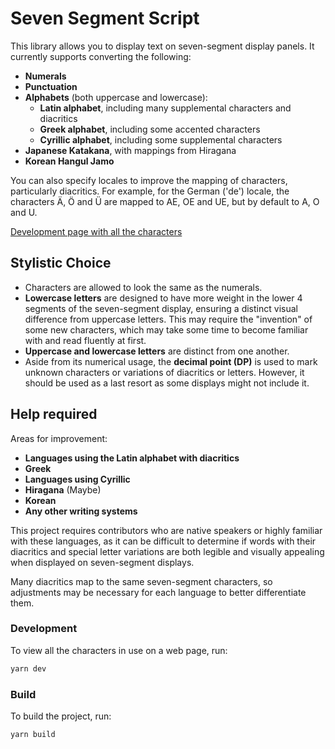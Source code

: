 # Seven Segment Script

This library allows you to display text on seven-segment display panels.
It currently supports converting the following:
- **Numerals**
- **Punctuation**
- **Alphabets** (both uppercase and lowercase):
  - **Latin alphabet**, including many supplemental characters and diacritics
  - **Greek alphabet**, including some accented characters
  - **Cyrillic alphabet**, including some supplemental characters
- **Japanese Katakana**, with mappings from Hiragana
- **Korean Hangul Jamo**

You can also specify locales to improve the mapping of characters,
particularly diacritics.
For example, for the German ('de') locale, the characters Ä, Ö and Ü
are mapped to AE, OE and UE, but by default to A, O and U.

[Development page with all the characters](https://2sh.github.io/seven-segment-script/)

## Stylistic Choice
- Characters are allowed to look the same as the numerals.
- **Lowercase letters** are designed to have more
  weight in the lower 4 segments of the seven-segment display,
  ensuring a distinct visual difference from uppercase letters.
  This may require the "invention" of some new characters, which may take
  some time to become familiar with and read fluently at first.
- **Uppercase and lowercase letters** are distinct from one another.
- Aside from its numerical usage, the **decimal point (DP)**
  is used to mark unknown characters or variations of diacritics or letters.
  However, it should be used as a last resort as some displays might not
  include it.

## Help required
Areas for improvement:
  - **Languages using the Latin alphabet with diacritics**
  - **Greek**
  - **Languages using Cyrillic**
  - **Hiragana** (Maybe)
  - **Korean**
  - **Any other writing systems**

This project requires contributors who are native speakers or highly
familiar with these languages, as it can be difficult to
determine if words with their diacritics and special letter variations are
both legible and visually appealing when displayed on seven-segment displays.

Many diacritics map to the same seven-segment characters, so adjustments
may be necessary for each language to better differentiate them.

### Development

To view all the characters in use on a web page, run:
```sh
yarn dev
```

### Build

To build the project, run:
```sh
yarn build
```
